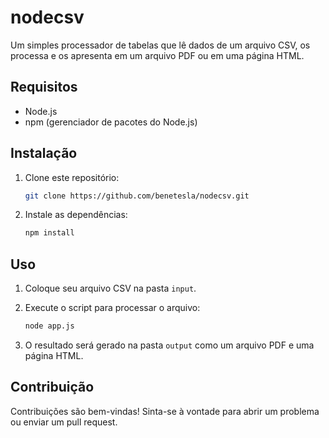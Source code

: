 
#  nodecsv

Um simples processador de tabelas que lê dados de um arquivo CSV, os processa e os apresenta em um arquivo PDF ou em uma página HTML.

## Requisitos

- Node.js
- npm (gerenciador de pacotes do Node.js)

## Instalação

1. Clone este repositório:
   ```bash
   git clone https://github.com/benetesla/nodecsv.git
   ```

2. Instale as dependências:
   ```bash
   npm install
   ```

## Uso

1. Coloque seu arquivo CSV na pasta `input`.

2. Execute o script para processar o arquivo:
   ```bash
   node app.js
   ```

3. O resultado será gerado na pasta `output` como um arquivo PDF e uma página HTML.

## Contribuição

Contribuições são bem-vindas! Sinta-se à vontade para abrir um problema ou enviar um pull request.


